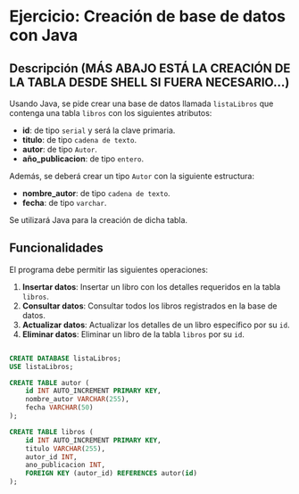 # Ejercicio: Creación de base de datos con Java

## Descripción (MÁS ABAJO ESTÁ LA CREACIÓN DE LA TABLA DESDE SHELL SI FUERA NECESARIO...)

Usando Java, se pide crear una base de datos llamada `listaLibros` que contenga una tabla `libros` con los siguientes atributos:

- **id**: de tipo `serial` y será la clave primaria.
- **titulo**: de tipo `cadena de texto`.
- **autor**: de tipo `Autor`.
- **año_publicacion**: de tipo `entero`.

Además, se deberá crear un tipo `Autor` con la siguiente estructura:

- **nombre_autor**: de tipo `cadena de texto`.
- **fecha**: de tipo `varchar`.

Se utilizará Java para la creación de dicha tabla.

## Funcionalidades

El programa debe permitir las siguientes operaciones:

1. **Insertar datos**: Insertar un libro con los detalles requeridos en la tabla `libros`.
2. **Consultar datos**: Consultar todos los libros registrados en la base de datos.
3. **Actualizar datos**: Actualizar los detalles de un libro específico por su `id`.
4. **Eliminar datos**: Eliminar un libro de la tabla `libros` por su `id`.


```sql

CREATE DATABASE listaLibros;
USE listaLibros;

CREATE TABLE autor (
    id INT AUTO_INCREMENT PRIMARY KEY,
    nombre_autor VARCHAR(255),
    fecha VARCHAR(50)
);

CREATE TABLE libros (
    id INT AUTO_INCREMENT PRIMARY KEY,
    titulo VARCHAR(255),
    autor_id INT,
    ano_publicacion INT,
    FOREIGN KEY (autor_id) REFERENCES autor(id)
);
```

